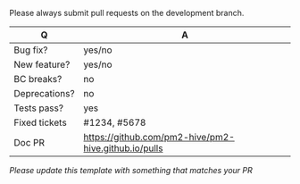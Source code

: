 Please always submit pull requests on the development branch.

| Q             | A
| ------------- | ---
| Bug fix?      | yes/no
| New feature?  | yes/no
| BC breaks?    | no
| Deprecations? | no
| Tests pass?   | yes
| Fixed tickets | #1234, #5678
| Doc PR        | https://github.com/pm2-hive/pm2-hive.github.io/pulls

*Please update this template with something that matches your PR*
